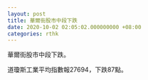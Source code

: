 ```yaml
---
layout: post
title: 華爾街股市中段下跌
date: 2020-10-02 02:05:02.000000000 +08:00
categories: rthk
---
```


華爾街股市中段下跌。

道瓊斯工業平均指數報27694，下跌87點。
